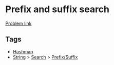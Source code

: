 # Prefix and suffix search

[Problem link](https://leetcode.com/problems/prefix-and-suffix-search)

## Tags

* [Hashmap](/README.md#Hashmap)
* [String](/README.md#String) > [Search](/README.md#String-Search) > [Prefix/Suffix](/README.md#String-Search-Prefix_Suffix)
